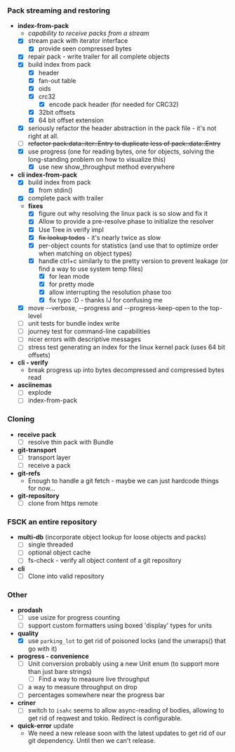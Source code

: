 ### Pack streaming and restoring

* **index-from-pack**
  * _capability to receive packs from a stream_
  * [x] stream pack with iterator interface
    * [x] provide seen compressed bytes
  * [x] repair pack - write trailer for all complete objects
  * [x] build index from pack
      * [x] header
      * [x] fan-out table
      * [x] oids
      * [x] crc32
          * [x] encode pack header (for needed for CRC32)
      * [x] 32bit offsets
      * [x] 64 bit offset extension
  * [x] seriously refactor the header abstraction in the pack file - it's not right at all.
  * [ ] ~~refactor pack:data::iter::Entry to duplicate less of pack::data::Entry~~
  * [x] use progress (one for reading bytes, one for objects, solving the long-standing problem on how to visualize this)
     * [x] use new show_throughput method everywhere
* **cli index-from-pack**
  * [x] build index from pack
     * [x] from stdin()
  * [x] complete pack with trailer
  * **fixes**
    * [x] figure out why resolving the linux pack is so slow and fix it
    * [x] Allow to provide a pre-resolve phase to initialize the resolver
    * [x] Use Tree in verify impl
    * [x] ~~fix lookup todos~~ - it's nearly twice as slow
    * [x] per-object counts for statistics (and use that to optimize order when matching on object types)
    * [x] handle ctrl+c similarly to the pretty version to prevent leakage (or find a way to use
      system temp files)
         * [x] for lean mode
         * [x] for pretty mode
         * [x] allow interrupting the resolution phase too
         * [x] fix typo :D - thanks IJ for confusing me
  * [x] move --verbose, --progress and --progress-keep-open to the top-level 
  * [ ] unit tests for bundle index write
  * [ ] journey test for command-line capabilities
  * [ ] nicer errors with descriptive messages
  * [ ] stress test generating an index for the linux kernel pack (uses 64 bit offsets)
* **cli - verify**
   * break progress up into bytes decompressed and compressed bytes read
* **asciinemas**
   * [ ] explode
   * [ ] index-from-pack
  
### Cloning

* **receive pack**
  * [ ] resolve thin pack with Bundle
* **git-transport**
  * [ ] transport layer
  * [ ] receive a pack
* **git-refs**
  * Enough to handle a git fetch - maybe we can just hardcode things for now…
* **git-repository**
  * [ ] clone from https remote
  
### FSCK an entire repository

* **multi-db** (incorporate object lookup for loose objects and packs)
  * [ ] single threaded
  * [ ] optional object cache
  * [ ] fs-check - verify all object content of a git repository
* **cli**
  * [ ] Clone into valid repository
  
### Other
* **prodash**
  * [ ] use usize for progress counting
  * [ ] support custom formatters using boxed 'display' types for units
* **quality**
  * [x] use `parking_lot` to get rid of poisoned locks (and the unwraps() that go with it)
* **progress - convenience**
  * [ ] Unit conversion probably using a new Unit enum (to support more than just bare strings)
    * [ ] Find a  way to measure live throughput
  * [ ] a way to measure throughput on drop
  * [ ] percentages somewhere near the progress bar
* **criner**
  * [ ] switch to `isahc`
    seems to allow async-reading of bodies, allowing to get rid of reqwest and tokio. Redirect is configurable.
* **quick-error** update
  * We need a new release soon with the latest updates to get rid of our git dependency. Until then we can't release.

